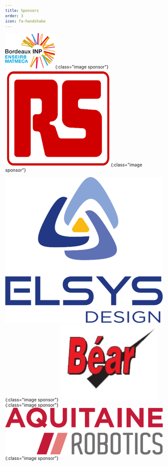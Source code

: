 ```yaml
---
title: Sponsors
order: 3
icon: fa-handshake
---
```


![Bordeaux INP](assets/images/bdx_inp.png){:class="image sponsor"}
![RS](assets/images/rs.png){:class="image sponsor"}

![Elsys Design](assets/images/elsys.png){:class="image sponsor"}
![Bear](assets/images/bear.png){:class="image sponsor"}
![AR](assets/images/AR.png){:class="image sponsor"}

<!-- <div class="images-boxed"> -->
<!--   <figure class="image-box"> -->
<!--    <a href="https://enseirb-matmeca.bordeaux-inp.fr/fr"> <img class="image-item" -->
<!--   src="/assets/images/bdx_inp.png" alt="Bordeaux INP"> </a> -->
<!--   </figure> -->
  
<!--   <figure class="image-box"> -->
<!--     <a href="https://fr.rs-online.com/web/"> <img class="image-item" src="/assets/images/rs.png" alt="RS"></a> -->
<!--   </figure> -->
  
<!--   <figure class="image-box"> -->
<!--     <a href="https://www.elsys-design.com/fr/"> <img class="image-item" src="/assets/images/elsys.png" alt="Elsys"></a> -->
<!--   </figure> -->
<!--     <figure class="image-box"> -->
<!--     <a href="https://www.aquitaine-robotics.com/"> <img class="image-item" src="/assets/images/ar.svg" alt="Aquitaine Robotics"></a> -->
<!--   </figure> -->
<!-- </div> -->

<!-- <style> -->
<!-- .images-boxed { -->
<!--   display: flex; -->
<!-- } -->

<!-- .image-box { -->
<!--   margin: 0; -->
<!--   flex: 1; -->
<!--   padding: 1rem; -->
<!--   border: 1px solid #d8d8d8; -->
<!--   background: #EFEFEF; -->
<!--   box-shadow: 0 1px 5px rgba(0,0,0,.1) -->
<!-- } -->

<!-- .image-box + .image-box { -->
<!--   margin-left: 10px; -->
<!-- } -->

<!-- .image-item { -->
<!--   width: 100%; -->
<!--   height: 100%; -->
<!--   vertical-align: top; -->
<!-- } -->
<!-- </style> -->
